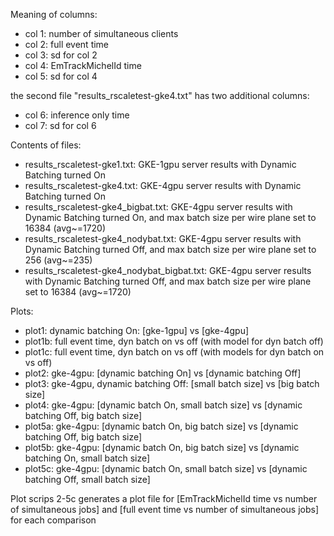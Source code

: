 Meaning of columns:
* col 1: number of simultaneous clients
* col 2: full event time
* col 3: sd for col 2
* col 4: EmTrackMichelId time
* col 5: sd for col 4

the second file "results_rscaletest-gke4.txt" has two additional columns:
* col 6: inference only time
* col 7: sd for col 6

Contents of files:
* results_rscaletest-gke1.txt: GKE-1gpu server results with Dynamic Batching turned On
* results_rscaletest-gke4.txt: GKE-4gpu server results with Dynamic Batching turned On
* results_rscaletest-gke4_bigbat.txt: GKE-4gpu server results with Dynamic Batching turned On, and max batch size per wire plane set to 16384 (avg~=1720)
* results_rscaletest-gke4_nodybat.txt: GKE-4gpu server results with Dynamic Batching turned Off, and max batch size per wire plane set to 256 (avg~=235)
* results_rscaletest-gke4_nodybat_bigbat.txt: GKE-4gpu server results with Dynamic Batching turned Off, and max batch size per wire plane set to 16384 (avg~=1720)

Plots:
* plot1: dynamic batching On: [gke-1gpu] vs [gke-4gpu]
* plot1b: full event time, dyn batch on vs off (with model for dyn batch off)
* plot1c: full event time, dyn batch on vs off (with models for dyn batch on vs off)
* plot2: gke-4gpu: [dynamic batching On] vs [dynamic batching Off]
* plot3: gke-4gpu, dynamic batching Off: [small batch size] vs [big batch size]
* plot4: gke-4gpu: [dynamic batch On, small batch size] vs [dynamic batching Off, big batch size]
* plot5a: gke-4gpu: [dynamic batch On, big batch size] vs [dynamic batching Off, big batch size]
* plot5b: gke-4gpu: [dynamic batch On, big batch size] vs [dynamic batching On, small batch size]
* plot5c: gke-4gpu: [dynamic batch On, small batch size] vs [dynamic batching Off, small batch size]

Plot scrips 2-5c generates a plot file for [EmTrackMichelId time vs number of simultaneous jobs] and [full event time vs number of simultaneous jobs] for each comparison